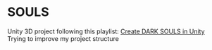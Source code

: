 # SOULS
Unity 3D project following this playlist: <a href="https://www.youtube.com/watch?v=LOC5GJ5rFFw&amp;list=PLD_vBJjpCwJtrHIW1SS5_BNRk6KZJZ7_d&amp;index=2">Create DARK SOULS in Unity</a> <br>
Trying to improve my project structure
